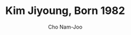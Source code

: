 ---
title: "Kim Jiyoung, Born 1982"
author: "Cho Nam-Joo"
isbn: "1487006993"
isbn13: "9781487006990"
rating: "4"
publisher: "Anansi International"
pages: "163"
publishYear: "2020"
read: "2020"
goodreads_id: "52380731"
language: "en"
---